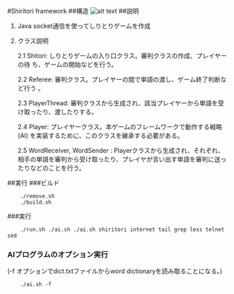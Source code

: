 #Shiritori framework
##構造
![alt text](http://ganbaruyo.net/images/structure.png "Logo Title Text 1")
##説明

1. Java socket通信を使ってしりとりゲームを作成

2. クラス説明

    2.1 Shitori: しりとりゲームの入り口クラス。審判クラスの作成、プレイヤーの待
ち、ゲームの開始などを行う。

    2.2 Referee: 審判クラス。プレイヤーの間で単語の渡し、ゲーム終了判断など行う
。

    2.3 PlayerThread: 審判クラスから生成され、該当プレイヤーから単語を受け取ったり、渡したりする。

    2.4 Player: プレイヤークラス。本ゲームのフレームワークで動作する戦略 (AI) を実装するために、このクラスを継承する必要がある。

    2.5 WordReceiver, WordSender : Playerクラスから生成され、それぞれ、相手の単語を審判から受け取ったり、プレイヤが言い出す単語を審判に送ったりなどのことを行う。

##実行
###ビルド
```
    ./remove.sh
    ./build.sh
```
###実行
```
    ./run.sh ./ai.sh ./ai.sh shiritori internet tail grep less telnet sed
```
### AIプログラムのオプション実行 
(-f オプションでdict.txtファイルからword dictionaryを読み取ることになる。)
```
    ./ai.sh -f
```
